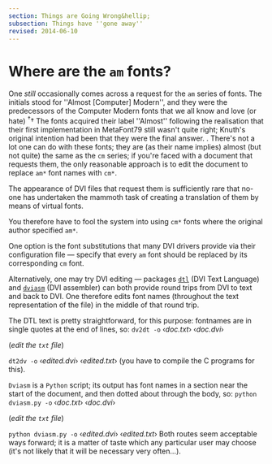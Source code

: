 ```yaml
---
section: Things are Going Wrong&hellip;
subsection: Things have ''gone away''
revised: 2014-06-10
---
```

# Where are the `am` fonts?

One _still_ occasionally comes across a request for the `am`
series of fonts.  The initials stood for ''Almost [Computer] Modern'',
and they were the predecessors of the Computer Modern fonts that we
all know and love (or hate)
<sup class="fmk">&dagger;</sup><span class="footnote">&dagger; 
  The fonts acquired their label ''Almost'' following the realisation
  that their first implementation in MetaFont79 still wasn't quite right;
  Knuth's original intention had been that they were the final answer.
</span>.
There's not a lot one can do with these
fonts; they are (as their name implies) almost (but not quite) the
same as the `cm` series; if you're faced with a document that requests
them, the only reasonable approach is to edit the document to replace
`am*` font names with `cm*`.

The appearance of DVI files that request them is sufficiently
rare that no-one has undertaken the mammoth task of creating a
translation of them by means of virtual fonts.

You therefore have to fool the system into using `cm*` fonts
where the original author specified `am*`.

One option is the font substitutions that many
DVI drivers provide via their configuration file&nbsp;&mdash;
specify that every `am` font should be replaced by its
corresponding `cm` font.

Alternatively, one may try DVI editing&nbsp;&mdash; packages
[`dtl`](https://ctan.org/pkg/dtl) (DVI Text Language) and [`dviasm`](https://ctan.org/pkg/dviasm)
(DVI assembler) can both provide round trips from DVI to
text and back to DVI.  One therefore edits font names
(throughout the text representation of the file) in the middle of that
round trip.

The DTL text is pretty straightforward, for this purpose:
fontnames are in single quotes at the end of lines, so:
  `dv2dt -o` &lsaquo;_doc.txt_&rsaquo; &lsaquo;_doc.dvi_&rsaquo;

  (_edit the `txt` file_)

  `dt2dv -o` &lsaquo;_edited.dvi_&rsaquo; &lsaquo;_edited.txt_&rsaquo;
(you have to compile the C programs for this).

`Dviasm` is a `Python` script; its output has font
names in a section near the start of the document, and then dotted
about through the body, so:
  `python dviasm.py -o` &lsaquo;_doc.txt_&rsaquo; &lsaquo;_doc.dvi_&rsaquo;

  (_edit the `txt` file_)

  `python dviasm.py -o` &lsaquo;_edited.dvi_&rsaquo; &lsaquo;_edited.txt_&rsaquo;
Both routes seem acceptable ways forward; it is a matter of taste
which any particular user may choose (it's not likely that it will be
necessary very often...).

